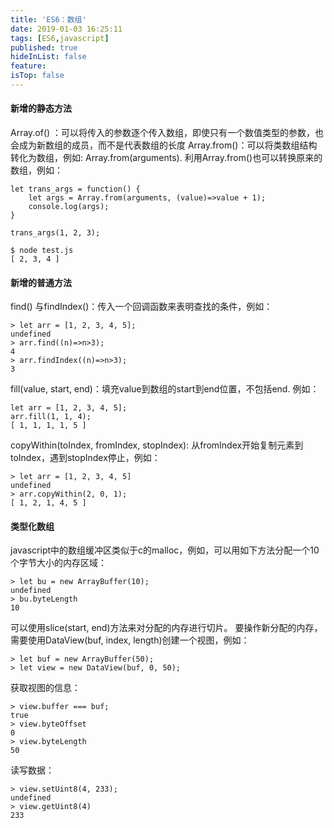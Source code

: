 ```yaml
---
title: 'ES6：数组'
date: 2019-01-03 16:25:11
tags: [ES6,javascript]
published: true
hideInList: false
feature: 
isTop: false
---
```


#### 新增的静态方法

Array.of() ：可以将传入的参数逐个传入数组，即使只有一个数值类型的参数，也会成为新数组的成员，而不是代表数组的长度 Array.from()：可以将类数组结构转化为数组，例如: Array.from(arguments). 利用Array.from()也可以转换原来的数组，例如：

    let trans_args = function() {
        let args = Array.from(arguments, (value)=>value + 1);
        console.log(args);
    }

    trans_args(1, 2, 3);

    $ node test.js 
    [ 2, 3, 4 ]

#### 新增的普通方法

find() 与findIndex()：传入一个回调函数来表明查找的条件，例如：

    > let arr = [1, 2, 3, 4, 5];
    undefined
    > arr.find((n)=>n>3);
    4
    > arr.findIndex((n)=>n>3);
    3

fill(value, start, end)：填充value到数组的start到end位置，不包括end. 例如：

    let arr = [1, 2, 3, 4, 5];
    arr.fill(1, 1, 4);
    [ 1, 1, 1, 1, 5 ]

copyWithin(toIndex, fromIndex, stopIndex): 从fromIndex开始复制元素到toIndex，遇到stopIndex停止，例如：

    > let arr = [1, 2, 3, 4, 5]
    undefined
    > arr.copyWithin(2, 0, 1);
    [ 1, 2, 1, 4, 5 ]

#### 类型化数组

javascript中的数组缓冲区类似于c的malloc，例如，可以用如下方法分配一个10个字节大小的内存区域：

    > let bu = new ArrayBuffer(10);
    undefined
    > bu.byteLength
    10

可以使用slice(start, end)方法来对分配的内存进行切片。 要操作新分配的内存，需要使用DataView(buf, index, length)创建一个视图，例如：

    > let buf = new ArrayBuffer(50);
    > let view = new DataView(buf, 0, 50);

获取视图的信息：

    > view.buffer === buf;
    true
    > view.byteOffset
    0
    > view.byteLength
    50

读写数据：

    > view.setUint8(4, 233);
    undefined
    > view.getUint8(4)
    233